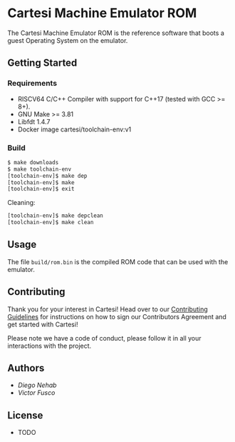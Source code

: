 # Cartesi Machine Emulator ROM

The Cartesi Machine Emulator ROM is the reference software that boots a guest Operating System on the emulator.

## Getting Started

### Requirements

- RISCV64 C/C++ Compiler with support for C++17 (tested with GCC >= 8+).
- GNU Make >= 3.81
- Libfdt 1.4.7
- Docker image cartesi/toolchain-env:v1

### Build

```bash
$ make downloads 
$ make toolchain-env
[toolchain-env]$ make dep
[toolchain-env]$ make
[toolchain-env]$ exit 
```

Cleaning:

```bash
[toolchain-env]$ make depclean
[toolchain-env]$ make clean
```

## Usage

The file `build/rom.bin` is the compiled ROM code that can be used with the emulator.

## Contributing

Thank you for your interest in Cartesi! Head over to our [Contributing Guidelines](https://github.com/cartesi/machine-emulator-rom/blob/master/CONTRIBUTING.md) for instructions on how to sign our Contributors Agreement and get started with Cartesi!

Please note we have a code of conduct, please follow it in all your interactions with the project.

## Authors

* *Diego Nehab*
* *Victor Fusco*

## License

- TODO
